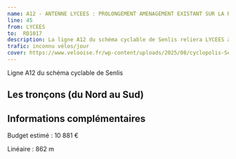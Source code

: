 ```yaml
---
name: A12 - ANTENNE LYCEES : PROLONGEMENT AMENAGEMENT EXISTANT SUR LA RD1017
line: 45
from: LYCEES
to:  RD1017 
description: La ligne A12 du schéma cyclable de Senlis reliera LYCEES à RD1017 
trafic: inconnu vélos/jour
cover: https://www.velooise.fr/wp-content/uploads/2025/08/cyclopolis-Senlis-A12.jpg
---
```


Ligne A12 du schéma cyclable de Senlis
## Les tronçons (du Nord au Sud)

## Informations complémentaires

Budget estimé : 10 881 €

Linéaire : 862 m
